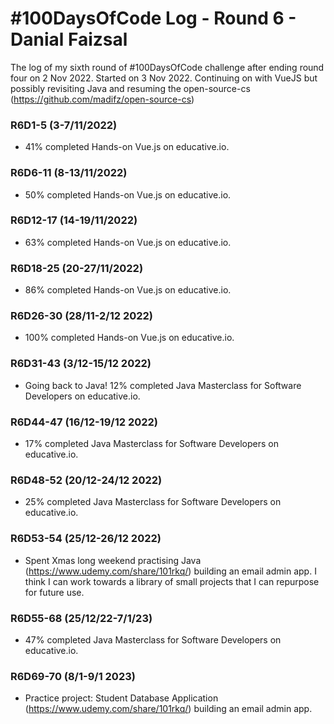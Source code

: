 # #100DaysOfCode Log - Round 6 - Danial Faizsal

The log of my sixth round of #100DaysOfCode challenge after ending round four on 2 Nov 2022. Started on 3 Nov 2022. Continuing on with VueJS but possibly revisiting Java and resuming the open-source-cs (https://github.com/madifz/open-source-cs)

### R6D1-5 (3-7/11/2022)
- 41% completed Hands-on Vue.js on educative.io.

### R6D6-11 (8-13/11/2022)
- 50% completed Hands-on Vue.js on educative.io.

### R6D12-17 (14-19/11/2022)
- 63% completed Hands-on Vue.js on educative.io.

### R6D18-25 (20-27/11/2022)
- 86% completed Hands-on Vue.js on educative.io.

### R6D26-30 (28/11-2/12 2022)
- 100% completed Hands-on Vue.js on educative.io.

### R6D31-43 (3/12-15/12 2022)
- Going back to Java! 12% completed Java Masterclass for Software Developers on educative.io.

### R6D44-47 (16/12-19/12 2022)
- 17% completed Java Masterclass for Software Developers on educative.io.

### R6D48-52 (20/12-24/12 2022)
- 25% completed Java Masterclass for Software Developers on educative.io.

### R6D53-54 (25/12-26/12 2022)
- Spent Xmas long weekend practising Java (https://www.udemy.com/share/101rkq/) building an email admin app. I think I can work towards a library of small projects that I can repurpose for future use.

### R6D55-68 (25/12/22-7/1/23)
- 47% completed Java Masterclass for Software Developers on educative.io.

### R6D69-70 (8/1-9/1 2023)
- Practice project: Student Database Application (https://www.udemy.com/share/101rkq/) building an email admin app. 